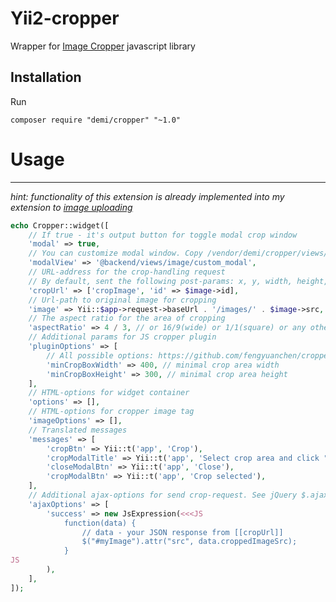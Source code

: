 Yii2-cropper
===================
Wrapper for [Image Cropper](http://fengyuanchen.github.io/cropper/) javascript library 

Installation
---
Run
```code
composer require "demi/cropper" "~1.0"
```

# Usage
---
_hint: functionality of this extension is already implemented into my extension to [image uploading](https://github.com/demisang/yii2-image-uploader)_

```php
echo Cropper::widget([
    // If true - it's output button for toggle modal crop window
    'modal' => true,
    // You can customize modal window. Copy /vendor/demi/cropper/views/modal.php
    'modalView' => '@backend/views/image/custom_modal',
    // URL-address for the crop-handling request
    // By default, sent the following post-params: x, y, width, height, rotate
    'cropUrl' => ['cropImage', 'id' => $image->id],
    // Url-path to original image for cropping
    'image' => Yii::$app->request->baseUrl . '/images/' . $image->src,
    // The aspect ratio for the area of cropping
    'aspectRatio' => 4 / 3, // or 16/9(wide) or 1/1(square) or any other ratio. Null - free ratio
    // Additional params for JS cropper plugin
    'pluginOptions' => [
        // All possible options: https://github.com/fengyuanchen/cropper/blob/master/README.md#options
        'minCropBoxWidth' => 400, // minimal crop area width
        'minCropBoxHeight' => 300, // minimal crop area height
    ],
    // HTML-options for widget container
    'options' => [],
    // HTML-options for cropper image tag
    'imageOptions' => [],
    // Translated messages
    'messages' => [
        'cropBtn' => Yii::t('app', 'Crop'),
        'cropModalTitle' => Yii::t('app', 'Select crop area and click "Crop" button'),
        'closeModalBtn' => Yii::t('app', 'Close'),
        'cropModalBtn' => Yii::t('app', 'Crop selected'),
    ],
    // Additional ajax-options for send crop-request. See jQuery $.ajax() options
    'ajaxOptions' => [
        'success' => new JsExpression(<<<JS
            function(data) {
                // data - your JSON response from [[cropUrl]]
                $("#myImage").attr("src", data.croppedImageSrc);
            }
JS
        ),
    ],
]);
```
